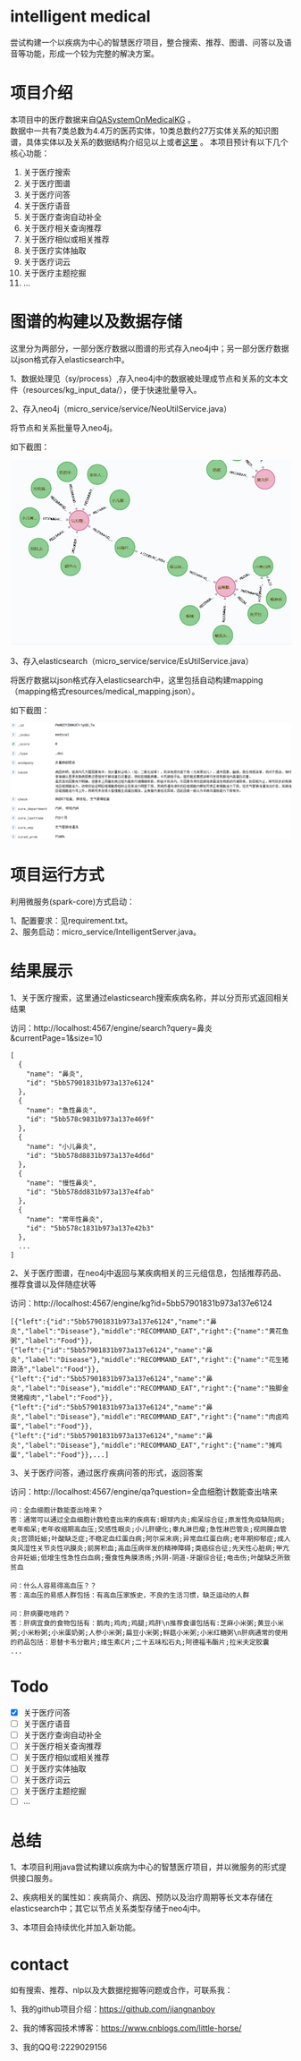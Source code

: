 # intelligent medical
尝试构建一个以疾病为中心的智慧医疗项目，整合搜索、推荐、图谱、问答以及语音等功能，形成一个较为完整的解决方案。

# 项目介绍

本项目中的医疗数据来自[QASystemOnMedicalKG](https://github.com/liuhuanyong/QASystemOnMedicalKG) 。  
数据中一共有7类总数为4.4万的医药实体，10类总数约27万实体关系的知识图谱，具体实体以及关系的数据结构介绍见以上或者[这里](https://github.com/jiangnanboy/intelligent_medical/blob/master/medical_data.md) 。
本项目预计有以下几个核心功能：
1) 关于医疗搜索
2) 关于医疗图谱
3) 关于医疗问答
4) 关于医疗语音
5) 关于医疗查询自动补全
6) 关于医疗相关查询推荐
7) 关于医疗相似或相关推荐
8) 关于医疗实体抽取
9) 关于医疗词云
10) 关于医疗主题挖掘
11) ...

# 图谱的构建以及数据存储
这里分为两部分，一部分医疗数据以图谱的形式存入neo4j中；另一部分医疗数据以json格式存入elasticsearch中。

1、数据处理见（sy/process）,存入neo4j中的数据被处理成节点和关系的文本文件（resources/kg_input_data/），便于快速批量导入。

2、存入neo4j（micro_service/service/NeoUtilService.java）

将节点和关系批量导入neo4j。

如下截图：

![image](https://github.com/jiangnanboy/intelligent_medical/blob/master/images/neo4j.png)

3、存入elasticsearch（micro_service/service/EsUtilService.java）

将医疗数据以json格式存入elasticsearch中，这里包括自动构建mapping（mapping格式resources/medical_mapping.json）。

如下截图：

![image](https://github.com/jiangnanboy/intelligent_medical/blob/master/images/es.png)

# 项目运行方式
利用微服务(spark-core)方式启动：

1、配置要求：见requirement.txt。  
2、服务启动：micro_service/IntelligentServer.java。

# 结果展示
1、关于医疗搜索，这里通过elasticsearch搜索疾病名称，并以分页形式返回相关结果

   访问：http://localhost:4567/engine/search?query=鼻炎&currentPage=1&size=10
```
[
  {
    "name": "鼻炎",
    "id": "5bb57901831b973a137e6124"
  },
  {
    "name": "急性鼻炎",
    "id": "5bb578c9831b973a137e469f"
  },
  {
    "name": "小儿鼻炎",
    "id": "5bb578d8831b973a137e4d6d"
  },
  {
    "name": "慢性鼻炎",
    "id": "5bb578dd831b973a137e4fab"
  },
  {
    "name": "常年性鼻炎",
    "id": "5bb578c1831b973a137e42b3"
  },
  ...
]
```

2、关于医疗图谱，在neo4j中返回与某疾病相关的三元组信息，包括推荐药品、推荐食谱以及伴随症状等

   访问：http://localhost:4567/engine/kg?id=5bb57901831b973a137e6124
```
[{"left":{"id":"5bb57901831b973a137e6124","name":"鼻炎","label":"Disease"},"middle":"RECOMMAND_EAT","right":{"name":"黄花鱼粥","label":"Food"}},
{"left":{"id":"5bb57901831b973a137e6124","name":"鼻炎","label":"Disease"},"middle":"RECOMMAND_EAT","right":{"name":"花生猪蹄汤","label":"Food"}},
{"left":{"id":"5bb57901831b973a137e6124","name":"鼻炎","label":"Disease"},"middle":"RECOMMAND_EAT","right":{"name":"独脚金煲猪瘦肉","label":"Food"}},
{"left":{"id":"5bb57901831b973a137e6124","name":"鼻炎","label":"Disease"},"middle":"RECOMMAND_EAT","right":{"name":"肉卤鸡蛋","label":"Food"}},
{"left":{"id":"5bb57901831b973a137e6124","name":"鼻炎","label":"Disease"},"middle":"RECOMMAND_EAT","right":{"name":"摊鸡蛋","label":"Food"}},...]
```

3、关于医疗问答，通过医疗疾病问答的形式，返回答案

访问：http://localhost:4567/engine/qa?question=全血细胞计数能查出啥来
    
```
问：全血细胞计数能查出啥来？
答：通常可以通过全血细胞计数检查出来的疾病有:眼球内炎;痴呆综合征;原发性免疫缺陷病;老年痴呆;老年收缩期高血压;交感性眼炎;小儿肝硬化;睾丸淋巴瘤;急性淋巴管炎;视网膜血管炎;宫颈妊娠;叶酸缺乏症;不稳定血红蛋白病;阿尔采末病;异常血红蛋白病;老年期抑郁症;成人类风湿性关节炎性巩膜炎;前房积血;高血压病伴发的精神障碍;类癌综合征;先天性心脏病;甲亢合并妊娠;低增生性急性白血病;蚕食性角膜溃疡;外阴-阴道-牙龈综合征;电击伤;叶酸缺乏所致贫血

问：什么人容易得高血压？？
答：高血压的易感人群包括：有高血压家族史，不良的生活习惯，缺乏运动的人群

问：肝病要吃啥药？
答：肝病宜食的食物包括有：鹅肉;鸡肉;鸡腿;鸡肝\n推荐食谱包括有:芝麻小米粥;黄豆小米粥;小米粉粥;小米蛋奶粥;人参小米粥;扁豆小米粥;鲜菇小米粥;小米红糖粥\n肝病通常的使用的药品包括：恩替卡韦分散片;维生素C片;二十五味松石丸;阿德福韦酯片;拉米夫定胶囊
...
```
# Todo

- [x] 关于医疗问答
- [ ] 关于医疗语音
- [ ] 关于医疗查询自动补全
- [ ] 关于医疗相关查询推荐
- [ ] 关于医疗相似或相关推荐
- [ ] 关于医疗实体抽取
- [ ] 关于医疗词云
- [ ] 关于医疗主题挖掘
- [ ] ...

# 总结
1、本项目利用java尝试构建以疾病为中心的智慧医疗项目，并以微服务的形式提供接口服务。   

2、疾病相关的属性如：疾病简介、病因、预防以及治疗周期等长文本存储在elasticsearch中；其它以节点关系类型存储于neo4j中。

3、本项目会持续优化并加入新功能。

# contact

如有搜索、推荐、nlp以及大数据挖掘等问题或合作，可联系我：

1、我的github项目介绍：https://github.com/jiangnanboy

2、我的博客园技术博客：https://www.cnblogs.com/little-horse/

3、我的QQ号:2229029156

